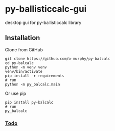 # py-ballisticcalc-gui
desktop gui for py-ballisticcalc library

## Installation

Clone from GitHub
```shell
git clone https://github.com/o-murphy/py-balcalc
cd py-balcalc
python -m venv venv
venv/bin/activate
pip install -r requirements
# run
python -m py_balcalc.main
```

Or use pip
```shell
pip install py-balcalc
# run
py_balcalc
```

### [Todo](todo.md)
